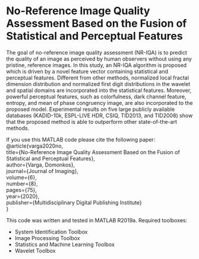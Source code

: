 # No-Reference Image Quality Assessment Based on the Fusion of Statistical and Perceptual Features
The goal of no-reference image quality assessment (NR-IQA) is to predict the quality of an image as perceived by human observers without using any pristine, reference images. In this study, an NR-IQA algorithm is proposed which is driven by a novel feature vector containing statistical and perceptual features. Different from other methods, normalized local fractal dimension distribution and normalized first digit distributions in the wavelet and spatial domains are incorporated into the statistical features. Moreover, powerful perceptual features, such as colorfulness, dark channel feature, entropy, and mean of phase congruency image, are also incorporated to the proposed model. Experimental results on five large publicly available databases (KADID-10k, ESPL-LIVE HDR, CSIQ, TID2013, and TID2008) show that the proposed method is able to outperform other state-of-the-art methods.

If you use this MATLAB code please cite the following paper:<br/>
@article{varga2020no,<br/>
  title={No-Reference Image Quality Assessment Based on the Fusion of Statistical and Perceptual Features},<br/>
  author={Varga, Domonkos},<br/>
  journal={Journal of Imaging},<br/>
  volume={6},<br/>
  number={8},<br/>
  pages={75},<br/>
  year={2020},<br/>
  publisher={Multidisciplinary Digital Publishing Institute}<br/>
}

This code was written and tested in MATLAB R2019a. Required toolboxes:<br/>
- System Identification Toolbox<br/>
- Image Processing Toolbox<br/>
- Statistics and Machine Learning Toolbox<br/>
- Wavelet Toolbox<br/>
